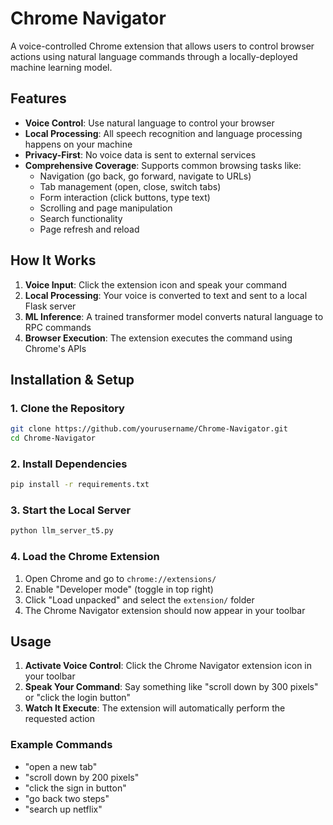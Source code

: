 # Chrome Navigator

A voice-controlled Chrome extension that allows users to control browser actions using natural language commands through a locally-deployed machine learning model.

## Features

- **Voice Control**: Use natural language to control your browser
- **Local Processing**: All speech recognition and language processing happens on your machine
- **Privacy-First**: No voice data is sent to external services
- **Comprehensive Coverage**: Supports common browsing tasks like:
  - Navigation (go back, go forward, navigate to URLs)
  - Tab management (open, close, switch tabs)
  - Form interaction (click buttons, type text)
  - Scrolling and page manipulation
  - Search functionality
  - Page refresh and reload

## How It Works

1. **Voice Input**: Click the extension icon and speak your command
2. **Local Processing**: Your voice is converted to text and sent to a local Flask server
3. **ML Inference**: A trained transformer model converts natural language to RPC commands
4. **Browser Execution**: The extension executes the command using Chrome's APIs

## Installation & Setup


### 1. Clone the Repository

```bash
git clone https://github.com/yourusername/Chrome-Navigator.git
cd Chrome-Navigator
```

### 2. Install Dependencies

```bash
pip install -r requirements.txt
```

### 3. Start the Local Server

```bash
python llm_server_t5.py
```

### 4. Load the Chrome Extension

1. Open Chrome and go to `chrome://extensions/`
2. Enable "Developer mode" (toggle in top right)
3. Click "Load unpacked" and select the `extension/` folder
4. The Chrome Navigator extension should now appear in your toolbar

## Usage

1. **Activate Voice Control**: Click the Chrome Navigator extension icon in your toolbar
2. **Speak Your Command**: Say something like "scroll down by 300 pixels" or "click the login button"
3. **Watch It Execute**: The extension will automatically perform the requested action

### Example Commands

- "open a new tab"
- "scroll down by 200 pixels"
- "click the sign in button"
- "go back two steps"
- "search up netflix"

